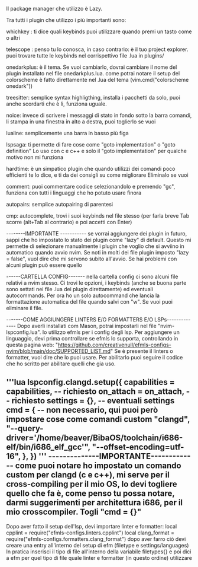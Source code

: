 Il package manager che utilizzo è Lazy.

Tra tutti i plugin che utilizzo i più importanti sono:

whichkey : ti dice quali keybinds puoi utilizzare quando premi un tasto come <leader> o altri

telescope : penso tu lo conosca, in caso contrario: è il tuo project explorer. 
puoi trovare tutte le keybinds nel corrispettivo file .lua in plugins/

onedarkplus: è il tema. Se vuoi cambiarlo, dovrai cambiare il nome del plugin installato nel file onedarkplus.lua.
come potrai notare il setup del colorscheme è fatto direttamente nel .lua del tema (vim.cmd("colorscheme onedark"))

treesitter: semplice syntax highligthing, installa i pacchetti da solo, puoi anche scordarti che è li, funziona uguale.

noice: invece di scrivere i messaggi di stato in fondo sotto la barra comandi, li stampa in una finestra in alto a destra, puoi toglierlo se vuoi

lualine: semplicemente una barra in basso più figa

lspsaga: ti permette di fare cose come "goto implementation" o "goto definition"
Lo uso con c e c++ e solo il "goto implementation" per qualche motivo non mi funziona

hardtime: è un simpatico plugin che quando utilizzi dei comandi poco efficienti te lo dice, e ti da dei consigli su come migliorare
Eliminalo se vuoi

comment: puoi commentare codice selezionandolo e premendo "gc", funziona con tutti i linguaggi che ho potuto usare finora

autopairs: semplice autopairing di parentesi

cmp: autocomplete, trovi i suoi keybinds nel file stesso (per farla breve Tab scorre (alt+Tab al contrario) e poi accetti con Enter)

--------IMPORTANTE -----------
se vorrai aggiungere dei plugin in futuro, sappi che ho impostato lo stato dei plugin come "lazy" di default.
Questo mi permette di selezionare manualmente i plugin che voglio che si avviino in automatico quando avvio nvim.
Se noti in molti dei file plugin imposto "lazy = false", vuol dire che mi servono subito all'avvio. Se hai problemi con alcuni
plugin può essere quello

------CARTELLA CONFIG-------
nella cartella config ci sono alcuni file relativi a nvim stesso. Ci trovi le opzioni, i keybinds (anche se buona parte
sono settati nei file .lua dei plugin direttamente) ed eventuali autocommands. Per ora ho un solo autocommand che lancia la formattazione 
automatica del file quando salvi con "w". Se vuoi puoi eliminare il file.

-------COME AGGIUNGERE LINTERS E/O FORMATTERS E/O LSPs--------------
Dopo averli installati com Mason, potrai impostarli nel file "nvim-lspconfig.lua". Io utilizzo efmls per i config degli lsp.
Per aggiungere un linguaggio, devi prima controllare se efmls lo supporta, controllando in questa pagina web: 
"https://github.com/creativenull/efmls-configs-nvim/blob/main/doc/SUPPORTED_LIST.md"
Se è presente il linters o formatter, vuol dire che lo puoi usare. Per abilitarlo puoi seguire il codice che ho scritto per abilitare quelli che gia uso.

'''lua
lspconfig.clangd.setup({
capabilities = capabilities, -- richiesto
on_attach = on_attach, -- richiesto
settings = {},  -- eventuali settings
cmd = { -- non necessario, qui puoi però impostare cose come comandi custom
"clangd",
"--query-driver='/home/beaver/BibaOS/toolchain/i686-elf/bin/i686_elf_gcc'",
"--offset-encoding=utf-16",
},
})
'''
--------------IMPORTANTE-------------
come puoi notare ho impostato un comando custom per clangd (c e c++), mi serve per il cross-compiling per il mio OS, lo devi togliere 
quello che fa è, come penso tu possa notare, darmi suggerimenti per architettura i686, per il mio crosscompiler. Togli "cmd = {}"
--------------------------------------
Dopo aver fatto il setup dell'lsp, devi importare linter e formatter:
local cpplint = require("efmls-configs.linters.cpplint")
local clang_format = require("efmls-configs.formatters.clang_format")
dopo aver farro ciò devi creare una entry all'interno del setup di efm (filetype e settings/languages)
In pratica inserisci il tipo di file all'interno della variabile filetypes{} e poi dici a efm per quel tipo di file quale linter e formatter (in questo ordine) utilizzare



